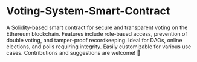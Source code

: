 # Voting-System-Smart-Contract
A Solidity-based smart contract for secure and transparent voting on the Ethereum blockchain. Features include role-based access, prevention of double voting, and tamper-proof recordkeeping. Ideal for DAOs, online elections, and polls requiring integrity. Easily customizable for various use cases. Contributions and suggestions are welcome! 🚀
